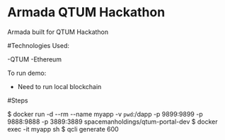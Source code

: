 # Armada QTUM Hackathon

Armada built for QTUM Hackathon

#Technologies Used:

-QTUM
-Ethereum

To run demo:

- Need to run local blockchain

#Steps

$ docker run -d --rm --name myapp -v `pwd`:/dapp -p 9899:9899 -p 9888:9888 -p 3889:3889 spacemanholdings/qtum-portal-dev
$ docker exec -it myapp sh 
$ qcli generate 600

